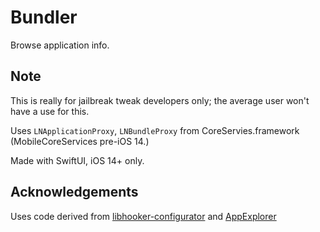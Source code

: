# Bundler
Browse application info.

## Note
This is really for jailbreak tweak developers only; the average user won't have a use for this.

Uses `LNApplicationProxy`, `LNBundleProxy` from CoreServies.framework (MobileCoreServices pre-iOS 14.)

Made with SwiftUI, iOS 14+ only.

## Acknowledgements
Uses code derived from [libhooker-configurator](https://github.com/coolstar/libhooker-configurator) and [AppExplorer](https://github.com/joncardasis/AppExplorer)
